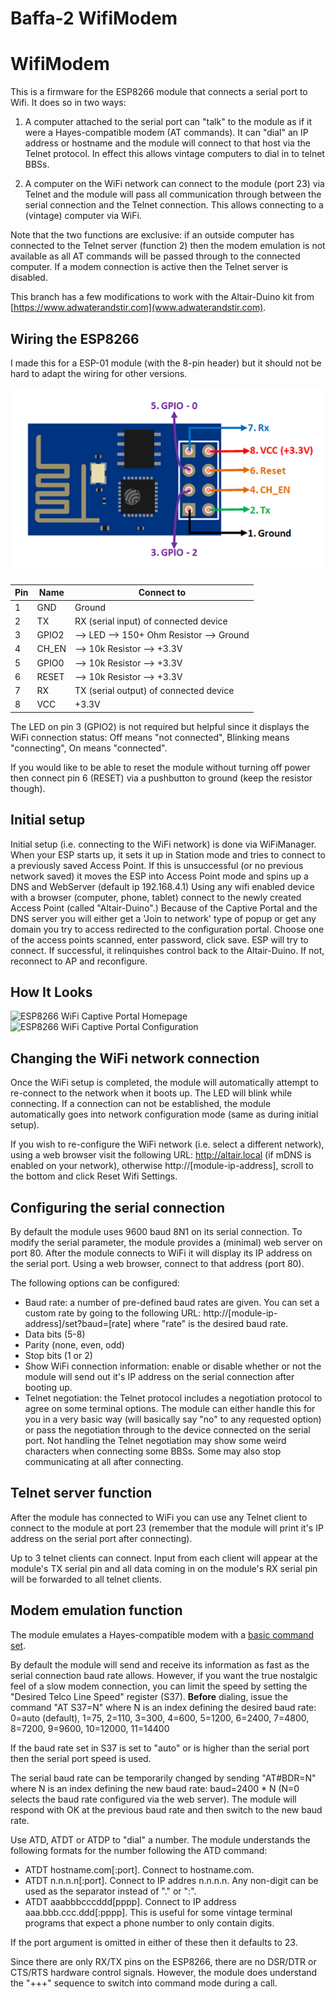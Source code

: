 # Baffa-2 WifiModem 




# WifiModem

This is a firmware for the ESP8266 module that connects a serial port to Wifi.
It does so in two ways:

1) A computer attached to the serial port can "talk" to the module as if it
   were a Hayes-compatible modem (AT commands).  It can "dial" an IP address
   or hostname and the module will connect to that host via the Telnet protocol.
   In effect this allows vintage computers to dial in to telnet BBSs.
   
2) A computer on the WiFi network can connect to the module (port 23) via Telnet
   and the module will pass all communication through between the serial connection
   and the Telnet connection. This allows connecting to a (vintage) computer via WiFi.

Note that the two functions are exclusive: if an outside computer has connected
to the Telnet server (function 2) then the modem emulation is not available as 
all AT commands will be passed through to the connected computer. If a modem
connection is active then the Telnet server is disabled.

This branch has a few modifications to work with the Altair-Duino kit from [https://www.adwaterandstir.com](www.adwaterandstir.com).

## Wiring the ESP8266

I made this for a ESP-01 module (with the 8-pin header) but it should not be hard
to adapt the wiring for other versions.

![ESP8266](/images/ESP8266-Pinout.png)

Pin | Name  | Connect to
----|-------|--------------------------
1   | GND   | Ground
2   | TX    | RX (serial input) of connected device
3   | GPIO2 | --> LED --> 150+ Ohm Resistor --> Ground
4   | CH_EN | --> 10k Resistor --> +3.3V
5   | GPIO0 | --> 10k Resistor --> +3.3V
6   | RESET | --> 10k Resistor --> +3.3V
7   | RX    | TX (serial output) of connected device
8   | VCC   | +3.3V

The LED on pin 3 (GPIO2) is not required but helpful since it displays the WiFi
connection status: Off means "not connected", Blinking means "connecting", On means "connected".

If you would like to be able to reset the module without turning off power then
connect pin 6 (RESET) via a pushbutton to ground (keep the resistor though).

## Initial setup

Initial setup (i.e. connecting to the WiFi network) is done via WiFiManager.  When your ESP starts up, 
it sets it up in Station mode and tries to connect to a previously saved Access Point.
If this is unsuccessful (or no previous network saved) it moves the ESP into Access Point 
mode and spins up a DNS and WebServer (default ip 192.168.4.1)  Using any wifi enabled device with a 
browser (computer, phone, tablet) connect to the newly created Access Point (called "Altair-Duino".)
Because of the Captive Portal and the DNS server you will either get a 'Join to network' type of popup 
or get any domain you try to access redirected to the configuration portal.  Choose one of the access points 
scanned, enter password, click save.  ESP will try to connect. If successful, it relinquishes control back to 
the Altair-Duino. If not, reconnect to AP and reconfigure.

## How It Looks
![ESP8266 WiFi Captive Portal Homepage](https://adwaterandstir.com/wp-content/uploads/2021/01/wifimanager1.jpg) ![ESP8266 WiFi Captive Portal Configuration](https://adwaterandstir.com/wp-content/uploads/2021/01/wifimanager2.jpg)

## Changing the WiFi network connection

Once the WiFi setup is completed, the module will automatically attempt to re-connect
to the network when it boots up. The LED will blink while connecting. If a connection
can not be established, the module automatically goes into network configuration mode
(same as during initial setup).

If you wish to re-configure the WiFi network (i.e. select a different network), using a web browser visit
the following URL: http://altair.local (if mDNS is enabled on your network), otherwise http://[module-ip-address], 
scroll to the bottom and click Reset Wifi Settings.

## Configuring the serial connection

By default the module uses 9600 baud 8N1 on its serial connection. To modify the serial
parameter, the module provides a (minimal) web server on port 80. After the module
connects to WiFi it will display its IP address on the serial port. Using a web
browser, connect to that address (port 80).

The following options can be configured:

- Baud rate: a number of pre-defined baud rates are given. You can set a custom
  rate by going to the following URL: http://[module-ip-address]/set?baud=[rate]
  where "rate" is the desired baud rate.
- Data bits (5-8)
- Parity (none, even, odd)
- Stop bits (1 or 2)
- Show WiFi connection information: enable or disable whether or not the module
  will send out it's IP address on the serial connection after booting up.
- Telnet negotiation: the Telnet protocol includes a negotiation protocol to
  agree on some terminal options. The module can either handle this for you
  in a very basic way (will basically say "no" to any requested option) or pass
  the negotiation through to the device connected on the serial port.
  Not handling the Telnet negotiation may show some weird characters when connecting
  some BBSs. Some may also stop communicating at all after connecting.

## Telnet server function

After the module has connected to WiFi you can use any Telnet client to connect
to the module at port 23 (remember that the module will print it's IP address
on the serial port after connecting).

Up to 3 telnet clients can connect. Input from each client will appear at the module's
TX serial pin and all data coming in on the module's RX serial pin will be forwarded
to all telnet clients.

## Modem emulation function

The module emulates a Hayes-compatible modem with a [basic command set](https://en.wikipedia.org/wiki/Hayes_command_set#The_basic_Hayes_command_set). 

By default the module will send and receive its information as fast as the serial
connection baud rate allows. However, if you want the true nostalgic feel of a slow
modem connection, you can limit the speed by setting the "Desired Telco Line Speed"
register (S37). **Before** dialing, issue the command "AT S37=N" where N is an index defining the desired baud rate:
0=auto (default), 1=75, 2=110, 3=300, 4=600, 5=1200, 6=2400, 7=4800, 8=7200, 9=9600, 10=12000, 11=14400

If the baud rate set in S37 is set to "auto" or is higher than the serial port then the 
serial port speed is used. 

The serial baud rate can be temporarily changed by sending "AT#BDR=N" where N is an index
defining the new baud rate: baud=2400 * N (N=0 selects the baud rate configured via the web server). 
The module will respond with OK at the previous baud rate and then switch to the new baud rate.

Use ATD, ATDT or ATDP to "dial" a number. The module understands the following formats for
the number following the ATD command:

- ATDT hostname.com[:port]. Connect to hostname.com. 
- ATDT n.n.n.n[:port]. Connect to IP addres n.n.n.n. 
  Any non-digit can be used as the separator instead of "." or ":".
- ATDT aaabbbcccddd[pppp]. Connect to IP address aaa.bbb.ccc.ddd[:pppp]. This is useful for some
  vintage terminal programs that expect a phone number to only contain digits.

If the port argument is omitted in either of these then it defaults to 23.

Since there are only RX/TX pins on the ESP8266, there are no DSR/DTR or CTS/RTS 
hardware control signals. However, the module does understand the "+++" sequence to switch
into command mode during a call.
